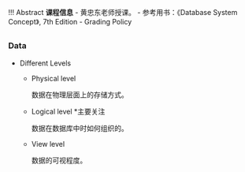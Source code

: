 !!! Abstract
    **课程信息**
    - 黄忠东老师授课。
    - 参考用书：《Database System Concept》, 7th Edition
    - Grading Policy
    
## 

### Data

- Different Levels

  - Physical level
  
    数据在物理层面上的存储方式。

  - Logical level \*主要关注
  
    数据在数据库中时如何组织的。

  - View level
  
    数据的可视程度。